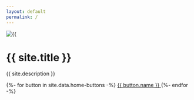 ```yaml
---
layout: default
permalink: /
---
```


<div class="avatar mb-6">
    <div class="ring-primary ring-offset-base-100 w-64 rounded-full ring ring-offset-4">
        <img src="{{ page.image | relative_url }}" alt={{ site.title }}>
    </div>
</div>

<h1 class="text-4xl font-bold">{{ site.title }}</h1>
<p class="text-xl my-4">{{ site.description }}</p>

<div class="grid grid-flow-col gap-4">
    {%- for button in site.data.home-buttons -%}
        <a class="btn btn-primary" href="{{ button.url }}">
            <i class="{{ button.icon }}"></i>
            {{ button.name }}
        </a>
    {%- endfor -%}
</div>
